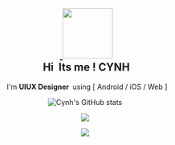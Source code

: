 <div align="center">

<p>

</p>
<p>
 <h2>&nbsp;<a target="_blank" rel="noopener noreferrer" href="https://i.giphy.com/media/GjLuAGAoazPSgg25NI/giphy.webp">
  <img src="https://i.giphy.com/media/GjLuAGAoazPSgg25NI/giphy.webp" width="100" data-canonical-src="https://media.giphy.com/media/hvRJCLFzcasrR4ia7z/giphy.gif" style="max-width: 100%;"></a> <br>
 &nbsp; Hi&nbsp; Its me ! CYNH&nbsp; </h2> &nbsp; I'm <b>UIUX Designer&nbsp;</b> using [ Android / iOS / Web ]<br/>
</p>






![Cynh's GitHub stats](https://github-readme-stats.vercel.app/api?username=cynhwithcode&theme=graywhite&show_icons=true)




<a href="https://soundcloud.com/cynh-k"><img src="https://img.shields.io/badge/Myplaylist-FF3300?style=flat-square&logo=SoundCloud&logoColor=white&link=https://soundcloud.com/cynh-k"/></a>


<a href="https://hits.seeyoufarm.com">
 <img src="https://hits.seeyoufarm.com/api/count/incr/badge.svg?url=https%3A%2F%2Fgithub.com%2Fgjbae1212%2Fhit-counter&count_bg=%23000000&title_bg=%23555555&icon=myspace.svg&icon_color=%23E7E7E7&title=hits&edge_flat=true"/></a>
  
</div>
